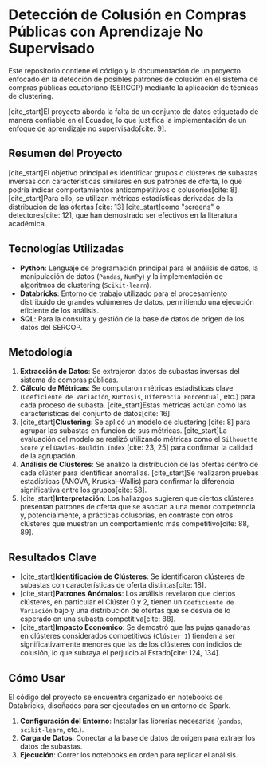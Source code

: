 # Detección de Colusión en Compras Públicas con Aprendizaje No Supervisado

Este repositorio contiene el código y la documentación de un proyecto enfocado en la detección de posibles patrones de colusión en el sistema de compras públicas ecuatoriano (SERCOP) mediante la aplicación de técnicas de clustering.

[cite_start]El proyecto aborda la falta de un conjunto de datos etiquetado de manera confiable en el Ecuador, lo que justifica la implementación de un enfoque de aprendizaje no supervisado[cite: 9].

## Resumen del Proyecto

[cite_start]El objetivo principal es identificar grupos o clústeres de subastas inversas con características similares en sus patrones de oferta, lo que podría indicar comportamientos anticompetitivos o colusorios[cite: 8]. [cite_start]Para ello, se utilizan métricas estadísticas derivadas de la distribución de las ofertas [cite: 13] [cite_start]como "screens" o detectores[cite: 12], que han demostrado ser efectivos en la literatura académica.

## Tecnologías Utilizadas

* **Python**: Lenguaje de programación principal para el análisis de datos, la manipulación de datos (`Pandas`, `NumPy`) y la implementación de algoritmos de clustering (`Scikit-learn`).
* **Databricks**: Entorno de trabajo utilizado para el procesamiento distribuido de grandes volúmenes de datos, permitiendo una ejecución eficiente de los análisis.
* **SQL**: Para la consulta y gestión de la base de datos de origen de los datos del SERCOP.

## Metodología

1.  **Extracción de Datos**: Se extrajeron datos de subastas inversas del sistema de compras públicas.
2.  **Cálculo de Métricas**: Se computaron métricas estadísticas clave (`Coeficiente de Variación`, `Kurtosis`, `Diferencia Porcentual`, etc.) para cada proceso de subasta. [cite_start]Estas métricas actúan como las características del conjunto de datos[cite: 16].
3.  [cite_start]**Clustering**: Se aplicó un modelo de clustering [cite: 8] para agrupar las subastas en función de sus métricas. [cite_start]La evaluación del modelo se realizó utilizando métricas como el `Silhouette Score` y el `Davies-Bouldin Index` [cite: 23, 25] para confirmar la calidad de la agrupación.
4.  **Análisis de Clústeres**: Se analizó la distribución de las ofertas dentro de cada clúster para identificar anomalías. [cite_start]Se realizaron pruebas estadísticas (ANOVA, Kruskal-Wallis) para confirmar la diferencia significativa entre los grupos[cite: 58].
5.  [cite_start]**Interpretación**: Los hallazgos sugieren que ciertos clústeres presentan patrones de oferta que se asocian a una menor competencia y, potencialmente, a prácticas colusorias, en contraste con otros clústeres que muestran un comportamiento más competitivo[cite: 88, 89].

## Resultados Clave

* [cite_start]**Identificación de Clústeres**: Se identificaron clústeres de subastas con características de oferta distintas[cite: 18].
* [cite_start]**Patrones Anómalos**: Los análisis revelaron que ciertos clústeres, en particular el Clúster 0 y 2, tienen un `Coeficiente de Variación` bajo y una distribución de ofertas que se desvía de lo esperado en una subasta competitiva[cite: 88].
* [cite_start]**Impacto Económico**: Se demostró que las pujas ganadoras en clústeres considerados competitivos (`Clúster 1`) tienden a ser significativamente menores que las de los clústeres con indicios de colusión, lo que subraya el perjuicio al Estado[cite: 124, 134].

## Cómo Usar

El código del proyecto se encuentra organizado en notebooks de Databricks, diseñados para ser ejecutados en un entorno de Spark.
1.  **Configuración del Entorno**: Instalar las librerías necesarias (`pandas`, `scikit-learn`, etc.).
2.  **Carga de Datos**: Conectar a la base de datos de origen para extraer los datos de subastas.
3.  **Ejecución**: Correr los notebooks en orden para replicar el análisis.
